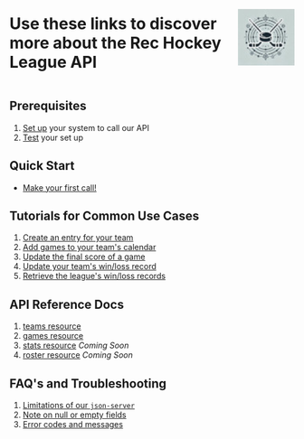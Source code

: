 <div style="display: flex; align-items: center; justify-content: space-between;">
  <h1>Use these links to discover more about the Rec Hockey League API</h1>
  <img src="rhs-logo_1x1.jpeg" alt="Rec Hockey League Logo" style="width: 100px; height: 100px; margin-left: 20px;">
</div>

## Prerequisites
1. [Set up](prerequisites.md) your system to call our API
2. [Test](test-system.md) your set up

## Quick Start
  - [Make your first call!](quick-start.md)

## Tutorials for Common Use Cases
1. [Create an entry for your team](tut-create-team.md)
2. [Add games to your team's calendar](tut-add-games.md)
3. [Update the final score of a game](tut-add-score.md)
4. [Update your team's win/loss record](tut-update-winloss.md)
5. [Retrieve the league's win/loss records](tut-retrieve-wlr.md)

## API Reference Docs
1. [teams resource](res-teams.md)
2. [games resource](res-games.md)
3. [stats resource](res-stats.md)  _Coming Soon_
4. [roster resource](res-roster.md)  _Coming Soon_

## FAQ's and Troubleshooting
1. [Limitations of our `json-server`](xtra-limitations.md)
2. [Note on null or empty fields](xtra-null-fields.md)
3. [Error codes and messages](xtra-errors.md)
